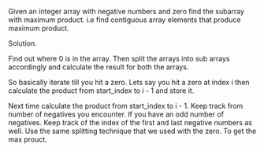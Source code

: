 Given an integer array with negative numbers and zero find the subarray with maximum product. i.e find contiguous array elements that produce maximum product. 


Solution. 

Find out where 0 is in the array. Then split the arrays into sub arrays accordingly and calculate the result for both the arrays. 

So basically iterate till you hit a zero. Lets say you hit a zero at index i
then calculate the product from start_index to i - 1 and store it. 

Next time calculate the product from start_index to i - 1. Keep track from number of negatives you encounter. If you have an odd number of negatives. Keep track of the index of the first and last negative numbers as well. 
  Use the same splitting technique that we used with the zero. To get the max prouct. 
